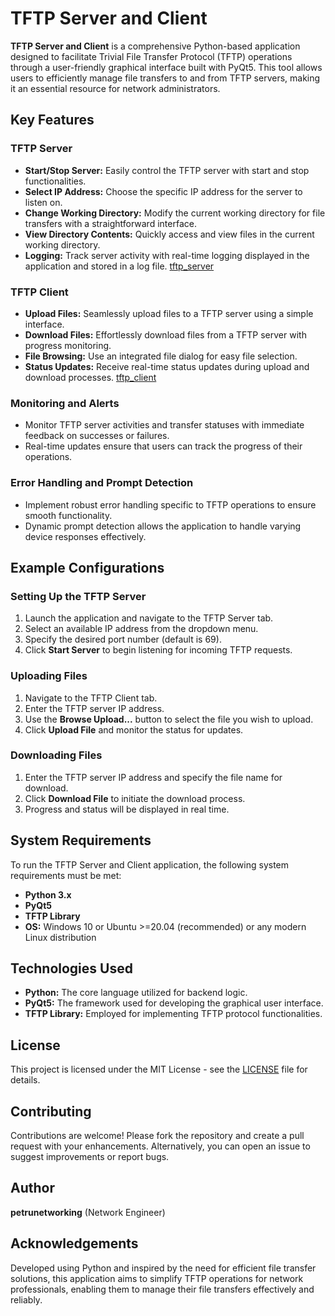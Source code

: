 # TFTP Server and Client

**TFTP Server and Client** is a comprehensive Python-based application designed to facilitate Trivial File Transfer Protocol (TFTP) operations through a user-friendly graphical interface built with PyQt5. This tool allows users to efficiently manage file transfers to and from TFTP servers, making it an essential resource for network administrators.

## Key Features

### TFTP Server
- **Start/Stop Server:** Easily control the TFTP server with start and stop functionalities.
- **Select IP Address:** Choose the specific IP address for the server to listen on.
- **Change Working Directory:** Modify the current working directory for file transfers with a straightforward interface.
- **View Directory Contents:** Quickly access and view files in the current working directory.
- **Logging:** Track server activity with real-time logging displayed in the application and stored in a log file.
[tftp_server](../TFTP_GUI_Server_Client/screenshot/tftp_server.png)
### TFTP Client
- **Upload Files:** Seamlessly upload files to a TFTP server using a simple interface.
- **Download Files:** Effortlessly download files from a TFTP server with progress monitoring.
- **File Browsing:** Use an integrated file dialog for easy file selection.
- **Status Updates:** Receive real-time status updates during upload and download processes.
[tftp_client](../TFTP_GUI_Server_Client/screenshot/tftp_client.png)
### Monitoring and Alerts
- Monitor TFTP server activities and transfer statuses with immediate feedback on successes or failures.
- Real-time updates ensure that users can track the progress of their operations.

### Error Handling and Prompt Detection
- Implement robust error handling specific to TFTP operations to ensure smooth functionality.
- Dynamic prompt detection allows the application to handle varying device responses effectively.

## Example Configurations

### Setting Up the TFTP Server
1. Launch the application and navigate to the TFTP Server tab.
2. Select an available IP address from the dropdown menu.
3. Specify the desired port number (default is 69).
4. Click **Start Server** to begin listening for incoming TFTP requests.

### Uploading Files
1. Navigate to the TFTP Client tab.
2. Enter the TFTP server IP address.
3. Use the **Browse Upload...** button to select the file you wish to upload.
4. Click **Upload File** and monitor the status for updates.

### Downloading Files
1. Enter the TFTP server IP address and specify the file name for download.
2. Click **Download File** to initiate the download process.
3. Progress and status will be displayed in real time.

## System Requirements

To run the TFTP Server and Client application, the following system requirements must be met:

- **Python 3.x**
- **PyQt5**
- **TFTP Library** 
- **OS:** Windows 10 or Ubuntu >=20.04 (recommended) or any modern Linux distribution 

## Technologies Used

- **Python:** The core language utilized for backend logic.
- **PyQt5:** The framework used for developing the graphical user interface.
- **TFTP Library:** Employed for implementing TFTP protocol functionalities.

## License

This project is licensed under the MIT License - see the [LICENSE](LICENSE) file for details.

## Contributing

Contributions are welcome! Please fork the repository and create a pull request with your enhancements. Alternatively, you can open an issue to suggest improvements or report bugs.

## Author

**petrunetworking** (Network Engineer)

## Acknowledgements

Developed using Python and inspired by the need for efficient file transfer solutions, this application aims to simplify TFTP operations for network professionals, enabling them to manage their file transfers effectively and reliably.
